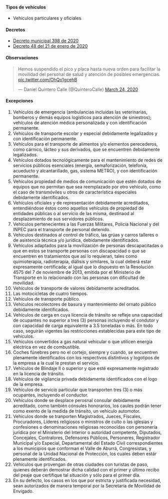#### Tipos de vehículos

- Vehículos particulares y oficiales

#### Decretos

- [Decreto municipal 398 de 2020](https://normograma.info/medellin/normograma/docs/pdf/mjd_alcamed_0398_2020.pdf)
- [Decreto 48 del 21 de enero de 2020](/envigado/decreto-0000048-del-21-de-enero-de-2020.pdf)

#### Observaciones

<blockquote class="twitter-tweet"><p lang="es" dir="ltr">Hemos suspendido el pico y placa hasta nueva orden para facilitar la movilidad del personal de salud y atención de posibles emergencias. <a href="https://t.co/OhQo1gcehB">pic.twitter.com/OhQo1gcehB</a></p>&mdash; Daniel Quintero Calle (@QuinteroCalle) <a href="https://twitter.com/QuinteroCalle/status/1242284868186374144?ref_src=twsrc%5Etfw">March 24, 2020</a></blockquote> <script async src="https://platform.twitter.com/widgets.js" charset="utf-8"></script>

#### Excepciones

1. Vehículos de emergencia (ambulancias incluidas las veterinarias, bomberos y demás equipos logísticos para atención de siniestros); vehículos de atención médica personalizada y con identificación permanente.
2. Vehículos de transporte escolar y especial debidamente legalizados y con identificación permanente.
3. Vehículos para el transporte de alimentos y/o elementos perecederos, como cárnico, lácteo y sus derivados, que se encuentren debidamente legalizados.
4. Vehículos dotados tecnológicamente para el mantenimiento de redes de servicios públicos esenciales (energía, semaforización, telefonía, acueducto y alcantarillado, gas, sistema METRO), y con identificación permanente.
5. Vehículos propiedad de medios de comunicación que estén dotados de equipos que no permitan que sea reemplazado por otro vehículo, como el caso de transmóviles u otros de característica especiales debidamente identificados.
6. Vehículos oficiales y de representación debidamente acreditados, entendiéndose éstos como aquellos vehículos de propiedad de entidades públicas o al servicio de las misma, destinaod al desplazamiento de sus servidores públicos.
7. Vehículos pertenecientes a las Fuerzas Militares, Policia Nacional y del INPEC para el transporte de personal detenido.
8. Vehículos destinados al control de tráfico, las grúas y carros talleres o de asistencia técnica y/o jurídica, debidamente identificados.
9. Vehículos adaptados para la movilización de personas descapacitadas o que en estos se transporte personas con discapacidad o que se encuentren en tratamientos que así lo requieran, tales como quimioterapia, radioterapia, diálisis y similares, la cual deberá estar expresamente certificada; al igual que lo dispuesto en la Resolución 4575 del 7 de noviembre de 2013, emitida por el Ministerio de Transporte en lo relacionado con las personas con dificultad de movilidad.
10. Vehículos de transporte de valores debidamente acreditados.
11. Las motocicletas de cuatro tiempos.
12. Vehículos de transporte público.
13. Vehículos recolectores de basura y mantenimiento del ornato público debidamente identificados.
14. Vehículos de carga en cuya licencia de tránsito se refleje una capacidad de ocupantes no superior a tres (3) personas incluyendo el condutor y con capacidad de carga equivalente a 3.5 toneladas o más. En todo caso, seguirán vigentes las restricciones establecidas para este tipo de vehículos.
15. Vehículos convertidos a gas natural vehicular o que utilicen energía eléctrica en vez de combustible.
16. Coches fúnebres pero no el cortejo, siempre y cuando, se encuentren plenamente identificados con los respectivos distintivos y logotipos de la empresa a la cual le prestan el servicio.
17. Vehículos de Blindaje II o superior y que esté expresamente registrado en la licencia de tránsito.
18. Vehículos de vigilancia privada debidamente identificados con el logo de la empresa.
19. Vehículos de servicio particular que transporten tres (3) o más ocupantes, incluyendo el conductor.
20. Vehículos donde se desplace perosnal consular debidamente acreditado, como también cónsules honorarios, los caules podrán tener como exento de la medida de tránsito, un vehículo automotor.
21. Vehículos donde se tranporten Magistrados, Jueces, Fiscales, Procuradores, Líderes religiosos o ministros de culto o las iglesias y confesiones o denominaciones religiosas reconocidas con personería jurídica por el Ministerio del Interior o autoridad competente, Diputados, Concejales, Contralores, Defensores Públicos, Personeres, Registrador Municipal y/o Especial, Departamental del Estado Civil correspondientes a los municipios que conforman el Valle de Aburrá, Congresistas, y personal de la Unidad Nacional de Protección, los cuales deben estár plenamente identificados.
22. Vehículos que provengan de otras ciudades con turistas de paso, quienes deberán demostrar dicha calidad con el primer y último recibo del peaje que certifique tal situación y sólo para el primer día.
23. En su defecto, los casos en los que por estricta y justificada necesidad, sean autorizados de manera temporal por la Secretaría de Movilidad de Envigado.
